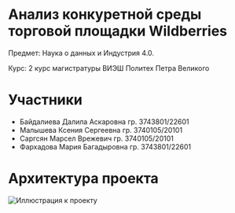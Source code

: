 # Анализ конкуретной среды торговой площадки Wildberries
Предмет: Наука о данных и Индустрия 4.0.

Курс: 2 курс магистратуры ВИЭШ Политех Петра Великого
# Участники
* Байдалиева Далила Аскаровна гр. 3743801/22601
* Малышева Ксения Сергеевна гр. 3740105/20101
* Саргсян Марсел Врежевич гр. 3740105/20101
* Фархадова Мария Багадыровна гр. 3743801/22601
# Архитектура проекта
![Иллюстрация к проекту](https://github.com/2ksen/Competitive-environment_of_Wildberries/raw/main/image/architecture.png)
